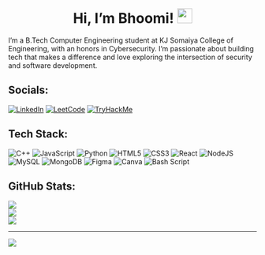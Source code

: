 <h1 align="center">
  Hi, I’m Bhoomi! <img src="https://raw.githubusercontent.com/MartinHeinz/MartinHeinz/master/wave.gif" width="30px">
</h1>


I’m a B.Tech Computer Engineering student at KJ Somaiya College of Engineering, with an honors in Cybersecurity.
I’m passionate about building tech that makes a difference and love exploring the intersection of security and software development.


## Socials:
[![LinkedIn](https://img.shields.io/badge/LinkedIn-%230077B5.svg?logo=linkedin&logoColor=white)](https://linkedin.com/in/bhoomi-sanghvi)
[![LeetCode](https://img.shields.io/badge/LeetCode-FFA116?logo=leetcode&logoColor=black)](https://leetcode.com/bhoomisanghvi)
[![TryHackMe](https://img.shields.io/badge/TryHackMe-212C42?logo=tryhackme&logoColor=red)](https://tryhackme.com/p/sanghvibhoomi9)

## Tech Stack:
![C++](https://img.shields.io/badge/c++-%2300599C.svg?style=for-the-badge&logo=c%2B%2B&logoColor=white) ![JavaScript](https://img.shields.io/badge/javascript-%23323330.svg?style=for-the-badge&logo=javascript&logoColor=%23F7DF1E) ![Python](https://img.shields.io/badge/python-3670A0?style=for-the-badge&logo=python&logoColor=ffdd54) ![HTML5](https://img.shields.io/badge/html5-%23E34F26.svg?style=for-the-badge&logo=html5&logoColor=white) ![CSS3](https://img.shields.io/badge/css3-%231572B6.svg?style=for-the-badge&logo=css3&logoColor=white) ![React](https://img.shields.io/badge/react-%2320232a.svg?style=for-the-badge&logo=react&logoColor=%2361DAFB) ![NodeJS](https://img.shields.io/badge/node.js-6DA55F?style=for-the-badge&logo=node.js&logoColor=white) ![MySQL](https://img.shields.io/badge/mysql-4479A1.svg?style=for-the-badge&logo=mysql&logoColor=white) ![MongoDB](https://img.shields.io/badge/MongoDB-%234ea94b.svg?style=for-the-badge&logo=mongodb&logoColor=white) ![Figma](https://img.shields.io/badge/figma-%23F24E1E.svg?style=for-the-badge&logo=figma&logoColor=white) ![Canva](https://img.shields.io/badge/Canva-%2300C4CC.svg?style=for-the-badge&logo=Canva&logoColor=white) ![Bash Script](https://img.shields.io/badge/bash_script-%23121011.svg?style=for-the-badge&logo=gnu-bash&logoColor=white)

## GitHub Stats:
![](https://github-readme-stats.vercel.app/api?username=bhoomins&theme=catppuccin_mocha&hide_border=false&include_all_commits=false&count_private=false)<br/>
![](https://nirzak-streak-stats.vercel.app/?user=bhoomins&theme=catppuccin_mocha&hide_border=false)<br/>
![](https://github-readme-stats.vercel.app/api/top-langs/?username=bhoomins&theme=catppuccin_mocha&hide_border=false&include_all_commits=false&count_private=false&layout=compact)

---
[![](https://visitcount.itsvg.in/api?id=bhoomins&icon=0&color=0)](https://visitcount.itsvg.in)

<!-- Proudly created with GPRM ( https://gprm.itsvg.in ) -->

